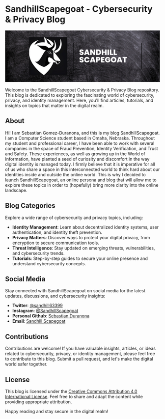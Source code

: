 # SandhillScapegoat - Cybersecurity & Privacy Blog

![Profile Banner](SS_Banner.png)

Welcome to the SandhillScapegoat Cybersecurity & Privacy Blog repository. This blog is dedicated to exploring the fascinating world of cybersecurity, privacy, and identity management. Here, you'll find articles, tutorials, and insights on topics that matter in the digital realm.

<!--
## Table of Contents

- [About](#about)
- [Blog Categories](#blog-categories)
- [Blog Highlights](#blog-highlights)
- [Social Media](#social-media)
- [Contributions](#contributions)
- [License](#license)
-->
## About

Hi! I am Sebastian Gomez-Duranona, and this is my blog SandhillScapegoat. I am a Computer Science student based in Omaha, Nebraska. Throughout my student and professional career, I have been able to work with several companies in the space of Fraud Prevention, Identity Verification, and Trust and Safety. These experiences, as well as growing up in the World of Information, have planted a seed of curiosity and discomfort in the way digital identity is managed today. I firmly believe that it is imperative for all of us who share a space in this interconnected world to think hard about our identities inside and outside the online world. This is why I decided to launch SandhillScapegoat, an online persona and blog that will allow me to explore these topics in order to (hopefully) bring more clarity into the online landscape.

## Blog Categories

Explore a wide range of cybersecurity and privacy topics, including:

- **Identity Management**: Learn about decentralized identity systems, user authentication, and identity theft prevention.
- **Privacy Matters**: Discover ways to protect your digital privacy, from encryption to secure communication tools.
- **Threat Intelligence**: Stay updated on emerging threats, vulnerabilities, and cybersecurity trends.
- **Tutorials**: Step-by-step guides to secure your online presence and understand cybersecurity concepts.

<!--
## Blog Highlights

- [**Title of a Blog Post 1**](link-to-blog-post-1): A brief description of the first highlight.
- [**Title of a Blog Post 2**](link-to-blog-post-2): A brief description of the second highlight.
- [**Title of a Blog Post 3**](link-to-blog-post-3): A brief description of the third highlight.
-->
## Social Media

Stay connected with SandhillScapegoat on social media for the latest updates, discussions, and cybersecurity insights:

- **Twitter**: [@sandhill63399](https://twitter.com/sandhill63399)
- **Instagram**: [@SandhillScapegoat](link-to-instagram)
- **Personal Github**: [Sebastian Duranona](https://github.com/SebasDuranona)
- **Email**: [Sandhill Scapegoat](mailto:sandhillscapegoat@gmail.com)

## Contributions

Contributions are welcome! If you have valuable insights, articles, or ideas related to cybersecurity, privacy, or identity management, please feel free to contribute to this blog. Submit a pull request, and let's make the digital world safer together.

## License

This blog is licensed under the [Creative Commons Attribution 4.0 International License](link-to-license). Feel free to share and adapt the content while providing appropriate attribution.

Happy reading and stay secure in the digital realm!
